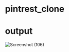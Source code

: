 # pintrest_clone

# output
![Screenshot (106)](https://user-images.githubusercontent.com/24646213/168523793-0c3dc0fe-9351-4e93-9034-0ff006a04300.png)
